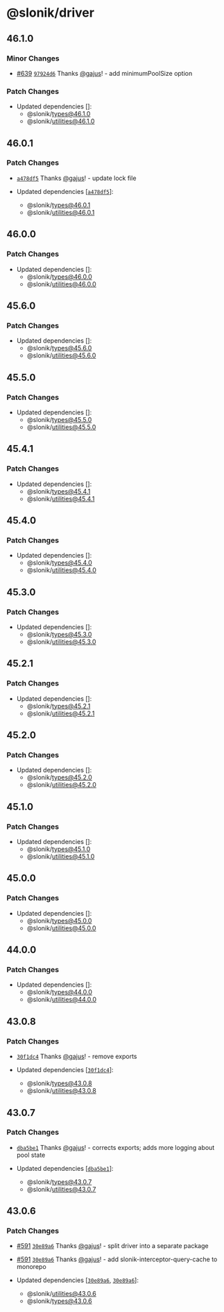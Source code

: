 # @slonik/driver

## 46.1.0

### Minor Changes

- [#639](https://github.com/gajus/slonik/pull/639) [`97924d6`](https://github.com/gajus/slonik/commit/97924d663c8f948c70dc3f3a3248000e298627d7) Thanks [@gajus](https://github.com/gajus)! - add minimumPoolSize option

### Patch Changes

- Updated dependencies []:
  - @slonik/types@46.1.0
  - @slonik/utilities@46.1.0

## 46.0.1

### Patch Changes

- [`a478df5`](https://github.com/gajus/slonik/commit/a478df56482e9f9ee6adc6489d101259c91fa89d) Thanks [@gajus](https://github.com/gajus)! - update lock file

- Updated dependencies [[`a478df5`](https://github.com/gajus/slonik/commit/a478df56482e9f9ee6adc6489d101259c91fa89d)]:
  - @slonik/types@46.0.1
  - @slonik/utilities@46.0.1

## 46.0.0

### Patch Changes

- Updated dependencies []:
  - @slonik/types@46.0.0
  - @slonik/utilities@46.0.0

## 45.6.0

### Patch Changes

- Updated dependencies []:
  - @slonik/types@45.6.0
  - @slonik/utilities@45.6.0

## 45.5.0

### Patch Changes

- Updated dependencies []:
  - @slonik/types@45.5.0
  - @slonik/utilities@45.5.0

## 45.4.1

### Patch Changes

- Updated dependencies []:
  - @slonik/types@45.4.1
  - @slonik/utilities@45.4.1

## 45.4.0

### Patch Changes

- Updated dependencies []:
  - @slonik/types@45.4.0
  - @slonik/utilities@45.4.0

## 45.3.0

### Patch Changes

- Updated dependencies []:
  - @slonik/types@45.3.0
  - @slonik/utilities@45.3.0

## 45.2.1

### Patch Changes

- Updated dependencies []:
  - @slonik/types@45.2.1
  - @slonik/utilities@45.2.1

## 45.2.0

### Patch Changes

- Updated dependencies []:
  - @slonik/types@45.2.0
  - @slonik/utilities@45.2.0

## 45.1.0

### Patch Changes

- Updated dependencies []:
  - @slonik/types@45.1.0
  - @slonik/utilities@45.1.0

## 45.0.0

### Patch Changes

- Updated dependencies []:
  - @slonik/types@45.0.0
  - @slonik/utilities@45.0.0

## 44.0.0

### Patch Changes

- Updated dependencies []:
  - @slonik/types@44.0.0
  - @slonik/utilities@44.0.0

## 43.0.8

### Patch Changes

- [`30f1dc4`](https://github.com/gajus/slonik/commit/30f1dc4469fe6065f90651c2e1c501d5374358c7) Thanks [@gajus](https://github.com/gajus)! - remove exports

- Updated dependencies [[`30f1dc4`](https://github.com/gajus/slonik/commit/30f1dc4469fe6065f90651c2e1c501d5374358c7)]:
  - @slonik/types@43.0.8
  - @slonik/utilities@43.0.8

## 43.0.7

### Patch Changes

- [`dba5be1`](https://github.com/gajus/slonik/commit/dba5be1b34868059c3f64a8dc44e48703625a3b9) Thanks [@gajus](https://github.com/gajus)! - corrects exports; adds more logging about pool state

- Updated dependencies [[`dba5be1`](https://github.com/gajus/slonik/commit/dba5be1b34868059c3f64a8dc44e48703625a3b9)]:
  - @slonik/types@43.0.7
  - @slonik/utilities@43.0.7

## 43.0.6

### Patch Changes

- [#591](https://github.com/gajus/slonik/pull/591) [`30e89a6`](https://github.com/gajus/slonik/commit/30e89a6f2ab1fc8f9d010bb0157ce41aa4da80e8) Thanks [@gajus](https://github.com/gajus)! - split driver into a separate package

- [#591](https://github.com/gajus/slonik/pull/591) [`30e89a6`](https://github.com/gajus/slonik/commit/30e89a6f2ab1fc8f9d010bb0157ce41aa4da80e8) Thanks [@gajus](https://github.com/gajus)! - add slonik-interceptor-query-cache to monorepo

- Updated dependencies [[`30e89a6`](https://github.com/gajus/slonik/commit/30e89a6f2ab1fc8f9d010bb0157ce41aa4da80e8), [`30e89a6`](https://github.com/gajus/slonik/commit/30e89a6f2ab1fc8f9d010bb0157ce41aa4da80e8)]:
  - @slonik/utilities@43.0.6
  - @slonik/types@43.0.6
